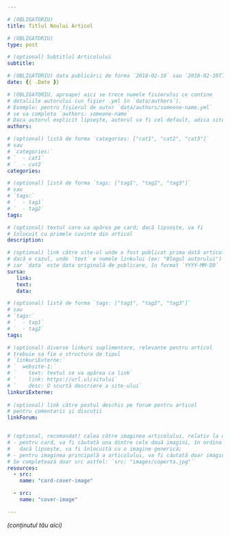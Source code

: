 ```yaml
---

# (OBLIGATORIU)
title: Titlul Noului Articol

# (OBLIGATORIU)
type: post

# (optional) Subtitlul Articolului
subtitle: 

# (OBLIGATORIU) data publicării de forma `2018-02-10` sau `2018-02-10T17:38:18+02:00`
date: {{ .Date }}

# (OBLIGATORIU, aproape) aici se trece numele fisierului ce contine
# detaliile autorului (un fişier .yml în `data/authors`).
# Exemplu: pentru fişierul de autor `data/authors/someone-name.yml`
# se va completa `authors: someone-name`
# Daca autorul explicit lipseşte, autorul va fi cel default, adica site-ul
authors: 

# (optional) listă de forma `categories: ["cat1", "cat2", "cat3"]`
# sau
# `categories:`
# `  - cat1`
# `  - cat2`
categories: 

# (optional) listă de forma `tags: ["tag1", "tag2", "tag3"]`
# sau
# `tags:`
# `  - tag1`
# `  - tag2`
tags: 

# (optional) textul care va apărea pe card; dacă lipsește, va fi 
# înlocuit cu primele cuvinte din articol
description: 

# (optional) link către site-ul unde a fost publicat prima dată articolul,
# dacă e cazul, unde `text` e numele linkului (ex: "Blogul autorului")
# iar `data` este data originală de publicare, în format `YYYY-MM-DD`
sursa:
   link:
   text: 
   data:

# (optional) listă de forma `tags: ["tag1", "tag2", "tag3"]`
# sau
# `tags:`
# `  - tag1`
# `  - tag2`
tags: 

# (optional) diverse linkuri suplimentare, relevante pentru articol
# trebuie sa fie o structura de tipul
# `linkuriExterne:`
# `  website-1:`
# `    text: textul ce va apărea ca link`
# `    link: https://url.ul/sitului`
# `    desc: O scurtă descriere a site-ului`
linkuriExterne:
 
# (optional) link către postul deschis pe forum pentru articol 
# pentru comentarii și discuții
linkForum: 


# (optional, recomandat) calea către imaginea articolului, relativ la directorul articolului:
# - pentru card, va fi căutată una dintre cele două imagini, în ordina de mai jos, sau, 
#   dacă lipsește, va fi înlocuită cu o imagine generică;
# - pentru imaginea principală a articolului, va fi căutată doar imaginea "cover-image"
# Se completează doar src astfel: `src: "images/coperta.jpg"`
resources:
  - src: 
    name: "card-cover-image"

  - src: 
    name: "cover-image"

---
```


_(conținutul tău aici)_